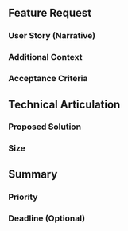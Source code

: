 <!-- Implementation of the new workflow -->

## Feature Request

<!--
**Description:** 
*   A concise and clear summary of the feature being requested. 
    *   Example: "Implement a user profile page with settings and activity history."
-->

### User Story (Narrative)

<!--
**Purpose:** 
*   Describe the feature from the user's perspective. 
*   Use the "As a... I want... so that..." format for clarity.
    *   Example: "As a registered user, I want to be able to view and edit my profile information, such as name, email, and password, so that I can maintain an accurate and up-to-date account."
-->

### Additional Context

<!--
**Purpose:**
*   Provide any relevant background information, dependencies, or constraints.
*   Include links to related documents, such as design mockups (Figma files), API documentation, or relevant research.
    *   Example: 
        *   "This feature requires integration with the existing user authentication system."
        *   "Design mockups can be found in the following Figma file: [link]"
-->

### Acceptance Criteria

<!--
**Purpose:**
*   Define specific, measurable, achievable, relevant, and time-bound (SMART) criteria for determining if the feature is complete and meets requirements.
    *   Example:
        *   "The user profile page must display the user's name, email address, and registration date."
        *   "Users must be able to successfully update their email address and password."
        *   "The profile page must load within 2 seconds on average."
-->

## Technical Articulation

<!--
**Purpose:**
*   Optional
*   Describe the technical aspects of the feature implementation.
    * SW design, i.e. functions, data structures, API interfaces, etc.
    * Testing, performance, maintenance, etc.
-->

### Proposed Solution

<!--
**Purpose:**
*   Outline the technical approach to implementing the feature.
    *   Example: 
        *   "Create a new React component for the user profile page."
        *   "Utilize the existing user API to fetch and update user data."
        *   "Implement data validation and error handling."
-->

### Size

<!--
**Purpose:**
*   Estimate the development effort required for the feature (e.g., small, medium, large, extra large).
    *   Use T-shirt sizing: XS, S, MS, M, L, XL, XXL
    *   S is a golden ratio meaning it's complexity and scale is within 2 and 4 hours of dev work.
    *   XS is about 1 hour and less
    *   MS is up to 1 day
    *   M is up to 1 day also, but has substantial complexity to it
    *   L is definitely more than a day, but doesn't exceed 3 days, i.e. 2 Ls per week
    *   XL takes entire week
    *   XXL just for indicating a huge one.
*   This can be used for planning and prioritization.
-->

## Summary

<!--
**Purpose:** 
*   Optional
*   A brief summary of the feature request and its key aspects.
-->

### Priority

<!--
**Purpose:**
*   Indicate the relative importance of the feature compared to other requests.
    *   Example: High, Medium, Low
-->

### Deadline (Optional)

<!--
**Purpose:**
*   Set a target date for completing the feature development.
-->
